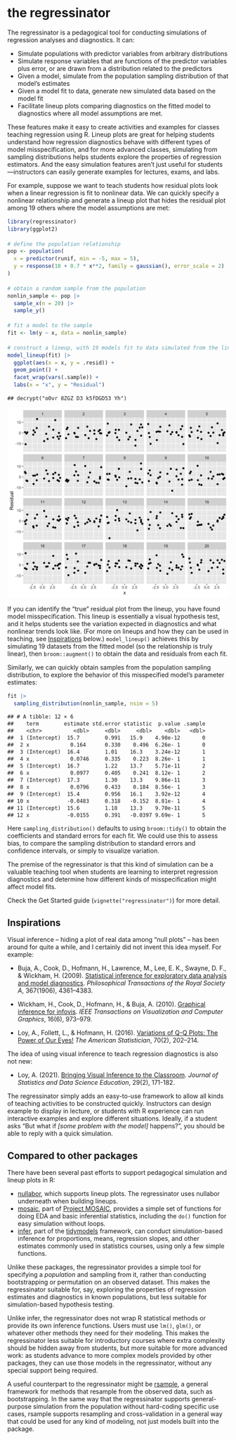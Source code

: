 
<!-- WARNING: README.md is generated from README.Rmd; edit that
     instead, then use rmarkdown::render("README.Rmd") to regenerate -->

# the regressinator

The regressinator is a pedagogical tool for conducting simulations of
regression analyses and diagnostics. It can:

- Simulate populations with predictor variables from arbitrary
  distributions
- Simulate response variables that are functions of the predictor
  variables plus error, or are drawn from a distribution related to the
  predictors
- Given a model, simulate from the population sampling distribution of
  that model’s estimates
- Given a model fit to data, generate new simulated data based on the
  model fit
- Facilitate lineup plots comparing diagnostics on the fitted model to
  diagnostics where all model assumptions are met.

These features make it easy to create activities and examples for
classes teaching regression using R. Lineup plots are great for helping
students understand how regression diagnostics behave with different
types of model misspecification, and for more advanced classes,
simulating from sampling distributions helps students explore the
properties of regression estimators. And the easy simulation features
aren’t just useful for students—instructors can easily generate examples
for lectures, exams, and labs.

For example, suppose we want to teach students how residual plots look
when a linear regression is fit to nonlinear data. We can quickly
specify a nonlinear relationship and generate a lineup plot that hides
the residual plot among 19 others where the model assumptions are met:

``` r
library(regressinator)
library(ggplot2)

# define the population relationship
pop <- population(
  x = predictor(runif, min = -5, max = 5),
  y = response(10 + 0.7 * x**2, family = gaussian(), error_scale = 2)
)

# obtain a random sample from the population
nonlin_sample <- pop |>
  sample_x(n = 20) |>
  sample_y()

# fit a model to the sample
fit <- lm(y ~ x, data = nonlin_sample)

# construct a lineup, with 19 models fit to data simulated from the linear model
model_lineup(fit) |>
  ggplot(aes(x = x, y = .resid)) +
  geom_point() +
  facet_wrap(vars(.sample)) +
  labs(x = "x", y = "Residual")
```

    ## decrypt("o0vr 8ZGZ D3 k5fDGD53 Yh")

<img src="man/figures/README-example-regression-lineup-1.png" alt="Lineup of scatterplots of residuals versus X" width="672" />

If you can identify the “true” residual plot from the lineup, you have
found model misspecification. This lineup is essentially a visual
hypothesis test, and it helps students see the variation expected in
diagnostics and what nonlinear trends look like. (For more on lineups
and how they can be used in teaching, see [Inspirations](#inspirations)
below.) `model_lineup()` achieves this by simulating 19 datasets from
the fitted model (so the relationship is truly linear), then
`broom::augment()` to obtain the data and residuals from each fit.

Similarly, we can quickly obtain samples from the population sampling
distribution, to explore the behavior of this misspecified model’s
parameter estimates:

``` r
fit |>
  sampling_distribution(nonlin_sample, nsim = 5)
```

    ## # A tibble: 12 × 6
    ##    term        estimate std.error statistic  p.value .sample
    ##    <chr>          <dbl>     <dbl>     <dbl>    <dbl>   <dbl>
    ##  1 (Intercept)  15.7        0.991   15.9    4.98e-12       0
    ##  2 x             0.164      0.330    0.496  6.26e- 1       0
    ##  3 (Intercept)  16.4        1.01    16.3    3.24e-12       1
    ##  4 x             0.0746     0.335    0.223  8.26e- 1       1
    ##  5 (Intercept)  16.7        1.22    13.7    5.71e-11       2
    ##  6 x             0.0977     0.405    0.241  8.12e- 1       2
    ##  7 (Intercept)  17.3        1.30    13.3    9.86e-11       3
    ##  8 x             0.0796     0.433    0.184  8.56e- 1       3
    ##  9 (Intercept)  15.4        0.956   16.1    3.92e-12       4
    ## 10 x            -0.0483     0.318   -0.152  8.81e- 1       4
    ## 11 (Intercept)  15.6        1.18    13.3    9.70e-11       5
    ## 12 x            -0.0155     0.391   -0.0397 9.69e- 1       5

Here `sampling_distribution()` defaults to using `broom::tidy()` to
obtain the coefficients and standard errors for each fit. We could use
this to assess bias, to compare the sampling distribution to standard
errors and confidence intervals, or simply to visualize variation.

The premise of the regressinator is that this kind of simulation can be
a valuable teaching tool when students are learning to interpret
regression diagnostics and determine how different kinds of
misspecification might affect model fits.

Check the Get Started guide (`vignette("regressinator")`) for more
detail.

## Inspirations

Visual inference – hiding a plot of real data among “null plots” – has
been around for quite a while, and I certainly did not invent this idea
myself. For example:

- Buja, A., Cook, D., Hofmann, H., Lawrence, M., Lee, E. K., Swayne, D.
  F., & Wickham, H. (2009). [Statistical inference for exploratory data
  analysis and model
  diagnostics](https://doi.org/10.1098/rsta.2009.0120). *Philosophical
  Transactions of the Royal Society A*, 367(1906), 4361–4383.

- Wickham, H., Cook, D., Hofmann, H., & Buja, A. (2010). [Graphical
  inference for infovis](https://doi.org/10.1109/TVCG.2010.161). *IEEE
  Transactions on Visualization and Computer Graphics*, 16(6), 973–979.

- Loy, A., Follett, L., & Hofmann, H. (2016). [Variations of Q-Q Plots:
  The Power of Our Eyes!](https://doi.org/10.1080/00031305.2015.1077728)
  *The American Statistician*, 70(2), 202–214.

The idea of using visual inference to teach regression diagnostics is
also not new:

- Loy, A. (2021). [Bringing Visual Inference to the
  Classroom](https://doi.org/10.1080/26939169.2021.1920866). *Journal of
  Statistics and Data Science Education*, 29(2), 171-182.

The regressinator simply adds an easy-to-use framework to allow all
kinds of teaching activities to be constructed quickly. Instructors can
design example to display in lecture, or students with R experience can
run interactive examples and explore different situations. Ideally, if a
student asks “But what if *\[some problem with the model\]* happens?”,
you should be able to reply with a quick simulation.

## Compared to other packages

There have been several past efforts to support pedagogical simulation
and lineup plots in R:

- [nullabor](https://cran.r-project.org/package=nullabor), which
  supports lineup plots. The regressinator uses nullabor underneath when
  building lineups.
- [mosaic](https://cran.r-project.org/package=mosaic), part of [Project
  MOSAIC](http://www.mosaic-web.org/), provides a simple set of
  functions for doing EDA and basic inferential statistics, including
  the `do()` function for easy simulation without loops.
- [infer](https://infer.tidymodels.org/), part of the
  [tidymodels](https://www.tidymodels.org/) framework, can conduct
  simulation-based inference for proportions, means, regression slopes,
  and other estimates commonly used in statistics courses, using only a
  few simple functions.

Unlike these packages, the regressinator provides a simple tool for
specifying a *population* and sampling from it, rather than conducting
bootstrapping or permutation on an observed dataset. This makes the
regressinator suitable for, say, exploring the properties of regression
estimates and diagnostics in known populations, but less suitable for
simulation-based hypothesis testing.

Unlike infer, the regressinator does not wrap R statistical methods or
provide its own inference functions. Users must use `lm()`, `glm()`, or
whatever other methods they need for their modeling. This makes the
regressinator less suitable for introductory courses where extra
complexity should be hidden away from students, but more suitable for
more advanced work: as students advance to more complex models provided
by other packages, they can use those models in the regressinator,
without any special support being required.

A useful counterpart to the regressinator might be
[rsample](https://rsample.tidymodels.org/), a general framework for
methods that resample from the observed data, such as bootstrapping. In
the same way that the regressinator supports general-purpose simulation
from the population without hard-coding specific use cases, rsample
supports resampling and cross-validation in a general way that could be
used for any kind of modeling, not just models built into the package.
